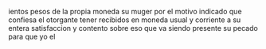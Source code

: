 ientos pesos de la propia moneda su muger por el motivo indicado que confiesa el otorgante tener recibidos en moneda usual y corriente a su entera satisfaccion y contento sobre eso que va siendo presente su pecado para que yo el